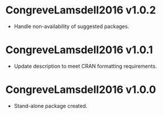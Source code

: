# CongreveLamsdell2016 v1.0.2

* Handle non-availability of suggested packages.

# CongreveLamsdell2016 v1.0.1

* Update description to meet CRAN formatting requirements.

# CongreveLamsdell2016 v1.0.0

* Stand-alone package created.
